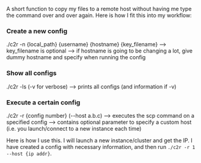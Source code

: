 A short function to copy my files to a remote host without having me type the command over and over again. Here is how I fit this into my workflow: 

### Create a new config
./c2r -n {local_path} {username} {hostname} {key_filename}
--> key_filename is optional 
--> if hostname is going to be changing a lot, give dummy hostname and specify when running the config

 ### Show all configs
 ./c2r -ls (-v for verbose)
 --> prints all configs (and information if -v)

### Execute a certain config 
./c2r -r {config number} (--host a.b.c) 
--> executes the scp command on a specified config 
--> contains optional parameter to specify a custom host (i.e. you launch/connect to a new instance each time)

Here is how I use this. I will launch a new instance/cluster and get the IP. I have created a config with necessary information, and then run ```./c2r -r 1 --host {ip addr}```. 
